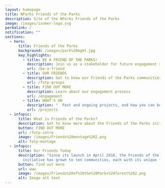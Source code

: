```yaml
---
layout: homepage
title: NParks Friends of the Parks
description: Site of the NParks Friends of the Parks
image: /images/isomer-logo.svg
permalink: /
notification: ""
sections:
  - hero:
      title: Friends of the Parks
      background: /images/park%20mgmt.jpg
      key_highlights:
        - title: BE A FRIEND OF THE PARKS!
          description: Join us as a stakeholder for future engagement sessions
          url: /be-a-friend
        - title: OUR FRIENDS
          description: Get to know our Friends of the Parks communities
          url: /fotp-groups
        - title: FIND OUT MORE
          description: Learn about our engagement process
          url: /engagement
        - title: WHAT'S ON
          description: "  Past and ongoing projects, and how you can be involved"
          url: /projects
  - infopic:
      title: What is Friends of the Parks?
      description: Get to know more about the Friends of the Parks initiative
      button: FIND OUT MORE
      url: /fotp-intro
      image: /images/Friends%20montage%202.png
      alt: fotp-montage
  - infopic:
      title: Our Friends Today
      description: "Since its launch in April 2016, the Friends of the Parks
        initiative has grown to ten communities, each with its unique focus:"
      button: find out more
      url: www
      image: /images/Friends%20of%20the%20Parks%20forest%202.png
      alt: Image alt text
---
```

